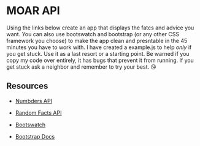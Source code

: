 # MOAR API

Using the links below create an app that displays the fatcs and advice you want. You can also use bootswatch and bootstrap (or any other CSS framework you choose) to make the app clean and presntable in the 45 minutes you have to work with. I have created a example.js to help _only_ if you get stuck. Use it as a last resort or a starting point. Be warned if you copy my code over entirely, it has bugs that prevent it from running. If you get stuck ask a neighbor and remember to try your best. 😘

## Resources

- [Numbders API](http://numbersapi.com/#4/?target="_blank")

- [Random Facts API](http://api.adviceslip.com/#endpoint-random/?target="_blank")

- [Bootswatch](https://bootswatch.com/?target="_blank")

- [Bootstrap Docs](https://getbootstrap.com/docs/4.1/getting-started/introduction/?target="_blank")